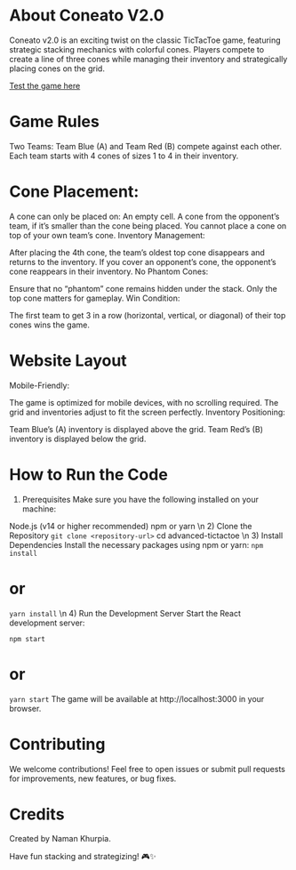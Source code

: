 # About Coneato V2.0
Coneato v2.0 is an exciting twist on the classic TicTacToe game, featuring strategic stacking mechanics with colorful cones. Players compete to create a line of three cones while managing their inventory and strategically placing cones on the grid.

[Test the game here](https://coneatov2.web.app/)


# Game Rules
Two Teams:
Team Blue (A) and Team Red (B) compete against each other.
Each team starts with 4 cones of sizes 1 to 4 in their inventory.

# Cone Placement:

A cone can only be placed on:
An empty cell.
A cone from the opponent’s team, if it’s smaller than the cone being placed.
You cannot place a cone on top of your own team’s cone.
Inventory Management:

After placing the 4th cone, the team’s oldest top cone disappears and returns to the inventory.
If you cover an opponent’s cone, the opponent’s cone reappears in their inventory.
No Phantom Cones:

Ensure that no “phantom” cone remains hidden under the stack. Only the top cone matters for gameplay.
Win Condition:

The first team to get 3 in a row (horizontal, vertical, or diagonal) of their top cones wins the game.


# Website Layout
Mobile-Friendly:

The game is optimized for mobile devices, with no scrolling required.
The grid and inventories adjust to fit the screen perfectly.
Inventory Positioning:

Team Blue’s (A) inventory is displayed above the grid.
Team Red’s (B) inventory is displayed below the grid.


# How to Run the Code
1) Prerequisites
Make sure you have the following installed on your machine:

Node.js (v14 or higher recommended)
npm or yarn
\n
2) Clone the Repository
`git clone <repository-url>`
cd advanced-tictactoe
\n
3) Install Dependencies
Install the necessary packages using npm or yarn:
`npm install`
# or
`yarn install`
\n
4) Run the Development Server
Start the React development server:

`npm start`
# or
`yarn start`
The game will be available at http://localhost:3000 in your browser.



# Contributing
We welcome contributions!
Feel free to open issues or submit pull requests for improvements, new features, or bug fixes.

# Credits
Created by Naman Khurpia.

Have fun stacking and strategizing! 🎮✨
